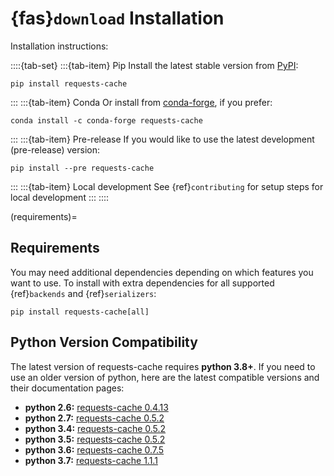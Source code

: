 # {fas}`download` Installation
Installation instructions:

::::{tab-set}
:::{tab-item} Pip
Install the latest stable version from [PyPI](https://pypi.org/project/requests-cache/):
```
pip install requests-cache
```
:::
:::{tab-item} Conda
Or install from [conda-forge](https://anaconda.org/conda-forge/requests-cache), if you prefer:
```
conda install -c conda-forge requests-cache
```
:::
:::{tab-item} Pre-release
If you would like to use the latest development (pre-release) version:
```
pip install --pre requests-cache
```
:::
:::{tab-item} Local development
See {ref}`contributing` for setup steps for local development
:::
::::

(requirements)=
## Requirements
You may need additional dependencies depending on which features you want to use. To install with
extra dependencies for all supported {ref}`backends` and {ref}`serializers`:
```
pip install requests-cache[all]
```

## Python Version Compatibility
The latest version of requests-cache requires **python 3.8+**. If you need to use an older version
of python, here are the latest compatible versions and their documentation pages:

* **python 2.6:** [requests-cache 0.4.13](https://requests-cache.readthedocs.io/en/v0.4.13)
* **python 2.7:** [requests-cache 0.5.2](https://requests-cache.readthedocs.io/en/v0.5.0)
* **python 3.4:** [requests-cache 0.5.2](https://requests-cache.readthedocs.io/en/v0.5.0)
* **python 3.5:** [requests-cache 0.5.2](https://requests-cache.readthedocs.io/en/v0.5.0)
* **python 3.6:** [requests-cache 0.7.5](https://requests-cache.readthedocs.io/en/v0.7.5)
* **python 3.7:** [requests-cache 1.1.1](https://requests-cache.readthedocs.io/en/v1.1.1)
